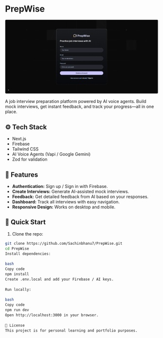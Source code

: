 # PrepWise

<div align="center">
  <img src="preview_prepwise2.png" alt="PrepWise Banner" width="600" />
</div>

A job interview preparation platform powered by AI voice agents. Build mock interviews, get instant feedback, and track your progress—all in one place.

## ⚙️ Tech Stack

- Next.js
- Firebase
- Tailwind CSS
- AI Voice Agents (Vapi / Google Gemini)
- Zod for validation

## 🔋 Features

- **Authentication:** Sign up / Sign in with Firebase.
- **Create Interviews:** Generate AI-assisted mock interviews.
- **Feedback:** Get detailed feedback from AI based on your responses.
- **Dashboard:** Track all interviews with easy navigation.
- **Responsive Design:** Works on desktop and mobile.

## 🤸 Quick Start

1. Clone the repo:

```bash
git clone https://github.com/Sachinbhanu7/PrepWise.git
cd PrepWise
Install dependencies:

bash
Copy code
npm install
Create .env.local and add your Firebase / AI keys.

Run locally:

bash
Copy code
npm run dev
Open http://localhost:3000 in your browser.

🚀 License
This project is for personal learning and portfolio purposes.






